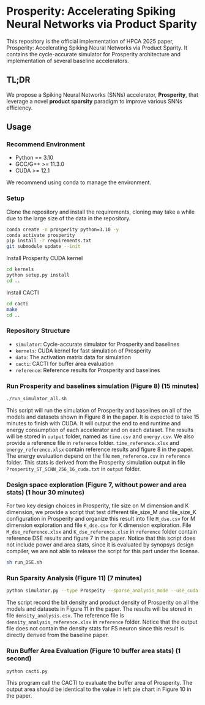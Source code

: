 # Prosperity: Accelerating Spiking Neural Networks via Product Sparity

This repository is the official implementation of HPCA 2025 paper, Prosperity: Accelerating Spiking Neural Networks via Product Sparity. It contains the cycle-accurate simulator for Prosperity architecture and implementation of several baseline accelerators.

## TL;DR
We propose a Spiking Neural Networks (SNNs) accelerator, **Prosperity**, that leverage a novel **product sparsity** paradigm to improve various SNNs efficiency.

## Usage

### Recommend Environment

- Python == 3.10
- GCC/G++ >= 11.3.0
- CUDA >= 12.1

We recommend using conda to manage the environment.


### Setup

Clone the repository and install the requirements, cloning may take a while due to the large size of the data in the repository.

```bash
conda create -n prosperity python=3.10 -y
conda activate prosperity
pip install -r requirements.txt
git submodule update --init
```

Install Prosperity CUDA kernel
```bash
cd kernels
python setup.py install
cd ..
```

Install CACTI
```bash
cd cacti
make
cd ..
```

### Repository Structure

- `simulator`: Cycle-accurate simulator for Prosperity and baselines
- `kernels`: CUDA kernel for fast simulation of Prosperity
- `data`: The activation matrix data for simulation
- `cacti`: CACTI for buffer area evaluation
- `reference`: Reference results for Prosperity and baselines

### Run Prosperity and baselines simulation (Figure 8) (15 minutes)

```bash
./run_simulator_all.sh
```

This script will run the simulation of Prosperity and baselines on all of the models and datasets shown in Figure 8 in the paper. 
It is expected to take 15 minutes to finish with CUDA.
It will output the end to end runtime and energy consumption of each accelerator and on each dataset.
The results will be stored in `output` folder, named as `time.csv` and `energy.csv`.
We also provide a reference file in `reference` folder. `time_reference.xlsx` and `energy_reference.xlsx` contain reference results and figure 8 in the paper.
The energy evaluation depend on the file `mem_reference.csv` in `reference` folder. This stats is derived from the Prosperity simulation output in file `Prosperity_ST_SCNN_256_16_cuda.txt` in `output` folder.

### Design space exploration (Figure 7, without power and area stats) (1 hour 30 minutes)

For two key design choices in Prosperity, tile size on M dimension and K dimension, we provide a script that test different tile_size_M and tile_size_K configuration in Prosperity and organize this result into file `M_dse.csv` for M dimension exploration and file `K_dse.csv` for K dimension exploration.
File `M_dse_reference.xlsx` and `K_dse_reference.xlsx` in `reference` folder contain reference DSE results and figure 7 in the paper.
Notice that this script does not include power and area stats, since it is evaluated by synopsys design compiler, we are not able to release the script for this part under the license.


```bash
sh run_DSE.sh
```

### Run Sparsity Analysis (Figure 11) (7 minutes)

```bash
python simulator.py --type Prospeity --sparse_analysis_mode --use_cuda
```

The script record the bit density and product density of Prosperity on all the models and datasets in Figure 11 in the paper.
The results will be stored in file `density_analysis.csv`. The reference file is `density_analysis_reference.xlsx` in `reference` folder.
Notice that the output file does not contain the density stats for FS neuron since this result is directly derived from the baseline paper.

### Run Buffer Area Evaluation (Figure 10 buffer area stats) (1 second)

```bash
python cacti.py
```

This program call the CACTI to evaluate the buffer area of Prosperity. 
The output area should be identical to the value in left pie chart in Figure 10 in the paper.

<!-- ### ProSparsity Visualization

```bash
python sparse_analysis.py
```

To visualize the benefit of ProSparsity, this program discover product sparsity on a layer in spikformer model and visualize the submatrix of activation in bit sparsity and product sparsity. -->
